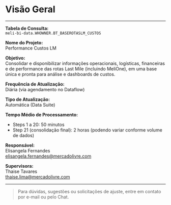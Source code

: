 # Visão Geral

---

**Tabela de Consulta:**  
`meli-bi-data.WHOWNER.BT_BASEROTASLM_CUSTOS`

**Nome do Projeto:**  
Performance Custos LM

**Objetivo:**  
Consolidar e disponibilizar informações operacionais, logísticas, financeiras e de performance das rotas Last Mile (incluindo MeliOne), em uma base única e pronta para análise e dashboards de custos.

**Frequência de Atualização:**  
Diária (via agendamento no Dataflow)

**Tipo de Atualização:**  
Automática (Data Suite)

**Tempo Médio de Processamento:**  
- Steps 1 a 20: 50 minutos  
- Step 21 (consolidação final): 2 horas  (podendo variar conforme volume de dados)

**Responsável:**  
Elisangela Fernandes  
[elisangela.fernandes@mercadolivre.com](mailto:elisangela.fernandes@mercadolivre.com)

**Supervisora:**  
Thaise Tavares  
[thaise.lima@mercadolivre.com](mailto:thaise.lima@mercadolivre.com)

---

> Para dúvidas, sugestões ou solicitações de ajuste, entre em contato por e-mail ou pelo Chat.
